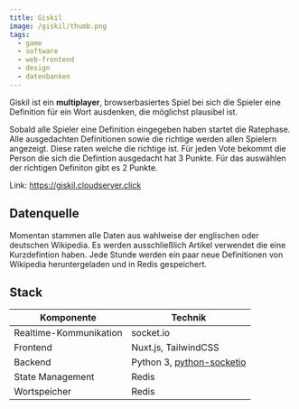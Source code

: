 ```yaml
---
title: Giskil
image: /giskil/thumb.png
tags:
  - game
  - software
  - web-frontend
  - design
  - datenbanken
---
```


Giskil ist ein **multiplayer**, browserbasiertes Spiel bei sich die Spieler eine Definition für ein Wort ausdenken, die möglichst plausibel ist.
<!--more-->
Sobald alle Spieler eine Definition eingegeben haben startet die Ratephase. Alle ausgedachten Definitionen sowie die richtige werden allen Spielern angezeigt. Diese raten welche die richtige ist. Für jeden Vote bekommt die Person die sich die Defintion ausgedacht hat 3 Punkte. Für das auswählen der richtigen Definiton gibt es 2 Punkte.

Link: https://giskil.cloudserver.click

## Datenquelle

Momentan stammen alle Daten aus wahlweise der englischen oder deutschen Wikipedia. Es werden ausschließlich Artikel verwendet die eine Kurzdefintion haben. Jede Stunde werden ein paar neue Definitionen von Wikipedia heruntergeladen und in Redis gespeichert.

## Stack

| Komponente             | Technik                                                                        |
| ---------------------- | ------------------------------------------------------------------------------ |
| Realtime-Kommunikation | socket.io                                                                      |
| Frontend               | Nuxt.js, TailwindCSS                                                           |
| Backend                | Python 3, [python-socketio](https://python-socketio.readthedocs.io/en/latest/) |
| State Management       | Redis                                                                          |
| Wortspeicher           | Redis                                                                          |
